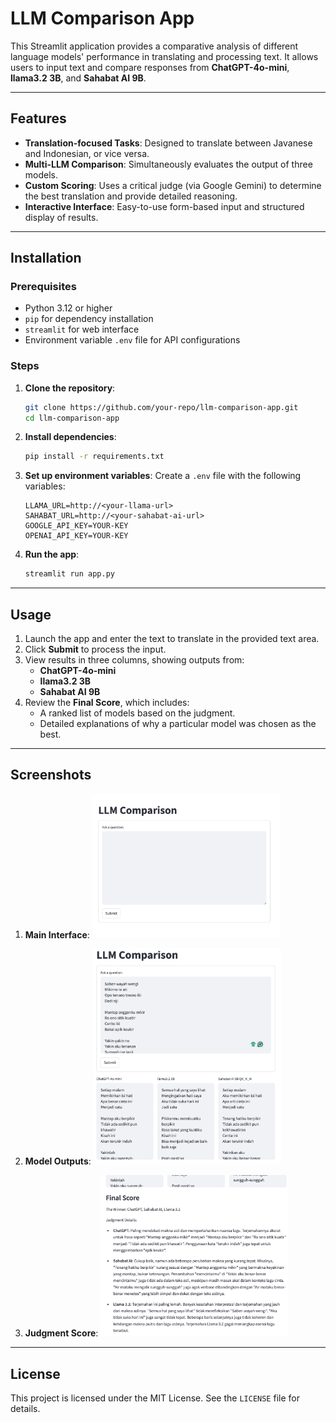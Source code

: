 # LLM Comparison App

This Streamlit application provides a comparative analysis of different language models' performance in translating and processing text. It allows users to input text and compare responses from **ChatGPT-4o-mini**, **llama3.2 3B**, and **Sahabat AI 9B**.

---

## Features

- **Translation-focused Tasks**: Designed to translate between Javanese and Indonesian, or vice versa.
- **Multi-LLM Comparison**: Simultaneously evaluates the output of three models.
- **Custom Scoring**: Uses a critical judge (via Google Gemini) to determine the best translation and provide detailed reasoning.
- **Interactive Interface**: Easy-to-use form-based input and structured display of results.

---

## Installation

### Prerequisites
- Python 3.12 or higher
- `pip` for dependency installation
- `streamlit` for web interface
- Environment variable `.env` file for API configurations

### Steps

1. **Clone the repository**:
   ```bash
   git clone https://github.com/your-repo/llm-comparison-app.git
   cd llm-comparison-app
   ```

2. **Install dependencies**:
   ```bash
   pip install -r requirements.txt
   ```

3. **Set up environment variables**:
   Create a `.env` file with the following variables:
   ```env
   LLAMA_URL=http://<your-llama-url>
   SAHABAT_URL=http://<your-sahabat-ai-url>
   GOOGLE_API_KEY=YOUR-KEY
   OPENAI_API_KEY=YOUR-KEY
   ```

4. **Run the app**:
   ```bash
   streamlit run app.py
   ```

---

## Usage

1. Launch the app and enter the text to translate in the provided text area.
2. Click **Submit** to process the input.
3. View results in three columns, showing outputs from:
   - **ChatGPT-4o-mini**
   - **llama3.2 3B**
   - **Sahabat AI 9B**
4. Review the **Final Score**, which includes:
   - A ranked list of models based on the judgment.
   - Detailed explanations of why a particular model was chosen as the best.
---

## Screenshots

1. **Main Interface**:
   <img src="assets/front-face.png" alt="Alt text" title="Optional title" width="300">

2. **Model Outputs**:
   <img src="assets/result_comparison.png" alt="Alt text" title="Optional title" width="300">

3. **Judgment Score**:
   <img src="assets/gemini_critics.png" alt="Alt text" title="Optional title" width="300">

---

## License

This project is licensed under the MIT License. See the `LICENSE` file for details.
